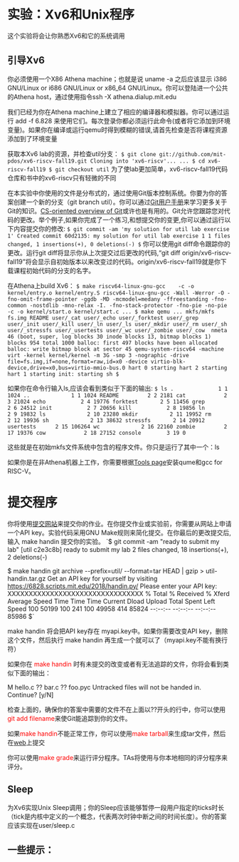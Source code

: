 # 实验：Xv6和Unix程序
这个实验将会让你熟悉Xv6和它的系统调用
## 引导Xv6
你必须使用一个X86 Athena machine；也就是说 uname -a 之后应该显示 i386 GNU/Linux or i686 GNU/Linux or x86_64 GNU/Linux。你可以登陆进一个公共的Athena host，通过使用指令ssh -X athena.dialup.mit.edu

我们已经为你在Athena machine上建立了相应的编译器和模拟器。你可以通过运行 add -f 6.828 来使用它们。每次登录你都必须运行此命令(或者将它添加到环境变量)。如果你在编译或运行qemu时得到模糊的错误,请首先检查是否将课程资源添加到了环境变量

获取本Xv6 lab的资源，并检查util分支：
`$ git clone git://github.com/mit-pdos/xv6-riscv-fall19.git
Cloning into 'xv6-riscv'...
...
$ cd xv6-riscv-fall19
$ git checkout util`
为了使lab更加简单，xv6-riscv-fall19代码仓库和书中的xv6-riscv只有轻微的不同

在本实验中你使用的文件是分布式的，通过使用Git版本控制系统。你要为你的答案创建一个新的分支（git branch util）。你可以通过[Git用户手册](http://www.kernel.org/pub/software/scm/git/docs/user-manual.html)来学习更多关于Git的知识。[CS-oriented overview of Git](http://eagain.net/articles/git-for-computer-scientists/)或许也是有用的。Git允许您跟踪您对代码的更改。举个例子,如果你完成了一个练习,和想提交你的变更,你可以通过运行以下内容提交你的修改:
`$ git commit -am 'my solution for util lab exercise 1'
Created commit 60d2135: my solution for util lab exercise 1
 1 files changed, 1 insertions(+), 0 deletions(-)
$`
你可以使用git diff命令跟踪你的更改。运行git diff将显示你从上次提交过后更改的代码,“git diff origin/xv6-riscv-fall19”将会显示自初始版本以来改变过的代码。origin/xv6-riscv-fall19就是你下载课程初始代码的分支的名字。

在Athena上build Xv6：
`$ make
riscv64-linux-gnu-gcc    -c -o kernel/entry.o kernel/entry.S
riscv64-linux-gnu-gcc -Wall -Werror -O -fno-omit-frame-pointer -ggdb -MD -mcmodel=medany -ffreestanding -fno-common -nostdlib -mno-relax -I. -fno-stack-protector -fno-pie -no-pie   -c -o kernel/start.o kernel/start.c
...
$ make qemu
...
mkfs/mkfs fs.img README user/_cat user/_echo user/_forktest user/_grep user/_init user/_kill user/_ln user/_ls user/_mkdir user/_rm user/_sh user/_stressfs user/_usertests user/_wc user/_zombie user/_cow 
nmeta 46 (boot, super, log blocks 30 inode blocks 13, bitmap blocks 1) blocks 954 total 1000
balloc: first 497 blocks have been allocated
balloc: write bitmap block at sector 45
qemu-system-riscv64 -machine virt -kernel kernel/kernel -m 3G -smp 3 -nographic -drive file=fs.img,if=none,format=raw,id=x0 -device virtio-blk-device,drive=x0,bus=virtio-mmio-bus.0
hart 0 starting
hart 2 starting
hart 1 starting
init: starting sh
$`

如果你在命令行输入ls,应该会看到类似于下面的输出:
`$ ls
.              1 1 1024
..             1 1 1024
README         2 2 2181
cat            2 3 21024
echo           2 4 19776
forktest       2 5 11456
grep           2 6 24512
init           2 7 20656
kill           2 8 19856
ln             2 9 19832
ls             2 10 23280
mkdir          2 11 19952
rm             2 12 19936
sh             2 13 38632
stressfs       2 14 20912
usertests      2 15 106264
wc             2 16 22160
zombie         2 17 19376
cow            2 18 27152
console        3 19 0`

这些就是在初始mkfs文件系统中包含的程序文件。你只是运行了其中一个：ls

如果你是在非Athena机器上工作，你需要根据[Tools page](https://pdos.csail.mit.edu/6.828/2019/tools.html)安装qume和gcc for RISC-V。

# 提交程序
你将使用[提交网站](https://6828.scripts.mit.edu/2019/handin.py/)来提交你的作业。在你提交作业或实验前，你需要从网站上申请一个API key。实验代码采用GNU Make规则来简化提交。在你最后的更改提交后,输入 make handin 提交你的实验。
`$ git commit -am "ready to submit my lab"
[util c2e3c8b] ready to submit my lab
 2 files changed, 18 insertions(+), 2 deletions(-)

$ make handin
git archive --prefix=util/ --format=tar HEAD | gzip > util-handin.tar.gz
Get an API key for yourself by visiting https://6828.scripts.mit.edu/2018/handin.py/
Please enter your API key: XXXXXXXXXXXXXXXXXXXXXXXXXXXXXXXX
  % Total    % Received % Xferd  Average Speed   Time    Time     Time  Current
                                 Dload  Upload   Total   Spent    Left  Speed
100 50199  100   241  100 49958    414  85824 --:--:-- --:--:-- --:--:-- 85986
$`

make handin 将会把API key存在 myapi.key中。如果你需要改变API key，删除这个文件，然后执行 make handin 再生成一个就可以了（myapi.key不能有换行符）

如果你在 <font color=red>make handin</font> 时有未提交的改变或者有无法追踪的文件，你将会看到类似下面的输出：

 M hello.c
?? bar.c
?? foo.pyc
Untracked files will not be handed in.  Continue? [y/N]

检查上面的，确保你的答案中需要的文件不在上面以??开头的行中，你可以使用<font color=red>git add filename</font>来使Git能追踪到你的文件。

如果<font color=red>make handin</font>不能正常工作，你可以使用<font color=red>make tarball</font>来生成tar文件，然后在[web](https://6828.scripts.mit.edu/2019/handin.py/)上提交

你可以使用<font color=red>make grade</font>来运行评分程序。TAs将使用与你本地相同的评分程序来评分。

## Sleep
为Xv6实现Unix Sleep调用；你的Sleep应该能够暂停一段用户指定的ticks时长（tick是内核中定义的一个概念，代表两次时钟中断之间的时间长度）。你的答案应该实现在user/sleep.c

一些提示：
- 


